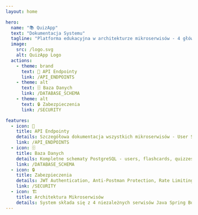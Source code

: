 ```yaml
---
layout: home

hero:
  name: "📚 QuizApp"
  text: "Dokumentacja Systemu"
  tagline: "Platforma edukacyjna w architekturze mikroserwisów - 4 główne sekcje dokumentacji"
  image:
    src: /logo.svg
    alt: QuizApp Logo
  actions:
    - theme: brand
      text: 🔗 API Endpointy
      link: /API_ENDPOINTS
    - theme: alt
      text: 🗄 Baza Danych
      link: /DATABASE_SCHEMA
    - theme: alt
      text: 🔒 Zabezpieczenia
      link: /SECURITY

features:
  - icon: 🔗
    title: API Endpointy
    details: Szczegółowa dokumentacja wszystkich mikroserwisów - User Service, Flashcard Service, Quiz Service, Statistics Service z przykładami żądań
    link: /API_ENDPOINTS
  - icon: 🗄
    title: Baza Danych
    details: Kompletne schematy PostgreSQL - users, flashcards, quizzes, statistics z wszystkimi tabelami, relacjami i indeksami
    link: /DATABASE_SCHEMA
  - icon: 🔒
    title: Zabezpieczenia
    details: JWT Authentication, Anti-Postman Protection, Rate Limiting, CORS, BCrypt i wszystkie mechanizmy bezpieczeństwa
    link: /SECURITY
  - icon: 🏗
    title: Architektura Mikroserwisów
    details: System składa się z 4 niezależnych serwisów Java Spring Boot z PostgreSQL i React Frontend
---
```

